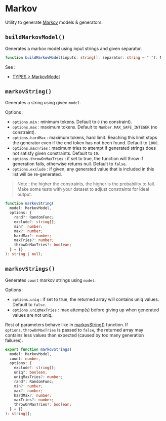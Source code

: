 # Markov

Utility to generate [Markov](https://en.wikipedia.org/wiki/Markov_chain) models & generators.

## `buildMarkovModel()`

Generates a markov model using input strings and given separator.

```typescript
function buildMarkovModel(inputs: string[], separator: string = " "): MarkovModel
```

See : 
- [TYPES > MarkovModel](TYPES.md#MarkovModel)

## `markovString()`

Generates a string using given `model`.

Options :

- `options.min` : minimum tokens. Default to `0` (no constraint).
- `options.max` : maximum tokens. Default to `Number.MAX_SAFE_INTEGER` (no constraint).
- `options.hardMax` : maximum tokens, hard limit. Reaching this limit stops the generator even if the end token has not been found. Default to `1000`.
- `options.maxTries` : maximum tries to attempt if generated strings does not satisfy given constraints. Default to `10`.
- `options.throwOnMaxTries` : if set to true, the function will throw if generation fails, otherwise returns null. Default to `false`.
- `options.exclude` : if given, any generated value that is included in this list will be re-generated.

> Note : the higher the constraints, the higher is the probability to fail. Make some tests with your dataset to adjust constraints for ideal output.

```typescript
function markovString(
  model: MarkovModel,
  options: {
    rand?: RandomFunc;
    exclude?: string[];
    min?: number;
    max?: number;
    hardMax?: number;
    maxTries?: number;
    throwOnMaxTries?: boolean;
  } = {}
): string | null;
```

## `markovStrings()`

Generates `count` markov strings using `model`.

Options :

- `options.uniq` : if set to true, the returned array will contains uniq values. Default to `false`.
- `options.uniqMaxTries` : max attemp(s) before giving up when generated values are not uniq.

Rest of parameters behave like in [markovString()](#markovString()) function. If `options.throwOnMaxTries` is passed to `false`, the returned array may contains less values than expected (caused by too many generation failures).

```typescript
export function markovStrings(
  model: MarkovModel,
  count: number,
  options: {
    exclude?: string[];
    uniq?: boolean;
    uniqMaxTries?: number;
    rand?: RandomFunc;
    min?: number;
    max?: number;
    hardMax?: number;
    maxTries?: number;
    throwOnMaxTries?: boolean;
  } = {}
): string[];
```